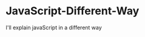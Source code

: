                                                                                                                                                                                                                     
# JavaScript-Different-Way
I'll explain javaScript in a different way       
  









